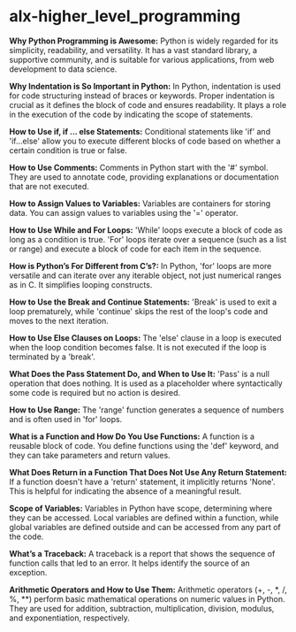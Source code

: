 # alx-higher_level_programming

**Why Python Programming is Awesome:**
Python is widely regarded for its simplicity, readability, and versatility. It has a vast standard library, a supportive community, and is suitable for various applications, from web development to data science.

**Why Indentation is So Important in Python:**
In Python, indentation is used for code structuring instead of braces or keywords. Proper indentation is crucial as it defines the block of code and ensures readability. It plays a role in the execution of the code by indicating the scope of statements.

**How to Use if, if ... else Statements:**
Conditional statements like 'if' and 'if...else' allow you to execute different blocks of code based on whether a certain condition is true or false.

**How to Use Comments:**
Comments in Python start with the '#' symbol. They are used to annotate code, providing explanations or documentation that are not executed.

**How to Assign Values to Variables:**
Variables are containers for storing data. You can assign values to variables using the '=' operator.

**How to Use While and For Loops:**
'While' loops execute a block of code as long as a condition is true. 'For' loops iterate over a sequence (such as a list or range) and execute a block of code for each item in the sequence.

**How is Python’s For Different from C’s?:**
In Python, 'for' loops are more versatile and can iterate over any iterable object, not just numerical ranges as in C. It simplifies looping constructs.

**How to Use the Break and Continue Statements:**
'Break' is used to exit a loop prematurely, while 'continue' skips the rest of the loop's code and moves to the next iteration.

**How to Use Else Clauses on Loops:**
The 'else' clause in a loop is executed when the loop condition becomes false. It is not executed if the loop is terminated by a 'break'.

**What Does the Pass Statement Do, and When to Use It:**
'Pass' is a null operation that does nothing. It is used as a placeholder where syntactically some code is required but no action is desired.

**How to Use Range:**
The 'range' function generates a sequence of numbers and is often used in 'for' loops.

**What is a Function and How Do You Use Functions:**
A function is a reusable block of code. You define functions using the 'def' keyword, and they can take parameters and return values.

**What Does Return in a Function That Does Not Use Any Return Statement:**
If a function doesn't have a 'return' statement, it implicitly returns 'None'. This is helpful for indicating the absence of a meaningful result.

**Scope of Variables:**
Variables in Python have scope, determining where they can be accessed. Local variables are defined within a function, while global variables are defined outside and can be accessed from any part of the code.

**What’s a Traceback:**
A traceback is a report that shows the sequence of function calls that led to an error. It helps identify the source of an exception.

**Arithmetic Operators and How to Use Them:**
Arithmetic operators (+, -, *, /, %, **) perform basic mathematical operations on numeric values in Python. They are used for addition, subtraction, multiplication, division, modulus, and exponentiation, respectively.
